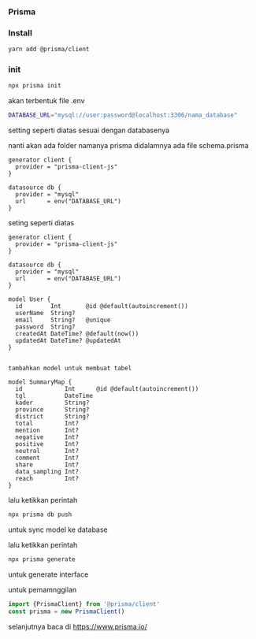 ### Prisma


### Install

```bash
yarn add @prisma/client
```

### init

```bash
npx prisma init
```

akan terbentuk file .env

```bash
DATABASE_URL="mysql://user:password@localhost:3306/nama_database"
```

setting seperti diatas sesuai dengan databasenya


nanti akan ada folder namanya prisma didalamnya ada file schema.prisma

```prisma
generator client {
  provider = "prisma-client-js"
}

datasource db {
  provider = "mysql"
  url      = env("DATABASE_URL")
}
```

seting seperti diatas


```prisma
generator client {
  provider = "prisma-client-js"
}

datasource db {
  provider = "mysql"
  url      = env("DATABASE_URL")
}

model User {
  id        Int       @id @default(autoincrement())
  userName  String?
  email     String?   @unique
  password  String?
  createdAt DateTime? @default(now())
  updatedAt DateTime? @updatedAt
}


tambahkan model untuk membuat tabel

model SummaryMap {
  id            Int      @id @default(autoincrement())
  tgl           DateTime
  kader         String?
  province      String?
  district      String?
  total         Int?
  mention       Int?
  negative      Int?
  positive      Int?
  neutral       Int?
  comment       Int?
  share         Int?
  data_sampling Int?
  reach         Int?
}
```

lalu ketikkan perintah

```bash
npx prisma db push
```

untuk sync model ke database

lalu ketikkan perintah

```bash
npx prisma generate
```

untuk generate interface


untuk pemamnggilan 

```ts
import {PrismaClient} from '@prisma/client'
const prisma = new PrismaClient()
```

selanjutnya baca di https://www.prisma.io/
